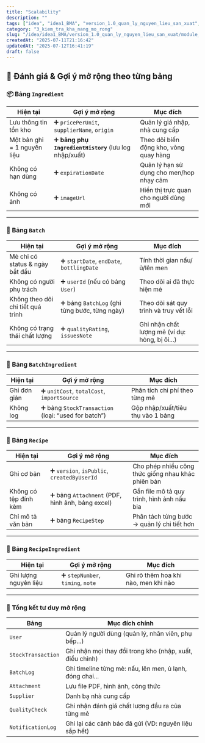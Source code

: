 ```yaml
---
title: "Scalability"
description: ""
tags: ["idea", "idea1_BMA", "version_1.0_quan_ly_nguyen_lieu_san_xuat", "module_1_nguyen_lieu", "1_thiet_ke_CSDL_prisma_schema", "3_kiem_tra_kha_nang_mo_rong"]
category: "3_kiem_tra_kha_nang_mo_rong"
slug: "/idea/idea1_BMA/version_1.0_quan_ly_nguyen_lieu_san_xuat/module_1_nguyen_lieu/1_thiet_ke_CSDL_prisma_schema/3_kiem_tra_kha_nang_mo_rong/scalability.md"
createdAt: "2025-07-11T21:16:42"
updatedAt: "2025-07-12T16:41:19"
draft: false
---
```

## 🚀 Đánh giá & Gợi ý mở rộng theo từng bảng

### 📦 Bảng `Ingredient`


| Hiện tại                    | Gợi ý mở rộng                                          | Mục đích                                 |
| --------------------------- | ------------------------------------------------------ | ---------------------------------------- |
| Lưu thông tin tồn kho       | ➕ `pricePerUnit`, `supplierName`, `origin`             | Quản lý giá nhập, nhà cung cấp           |
| Một bản ghi = 1 nguyên liệu | ➕ **bảng phụ `IngredientHistory`** (lưu log nhập/xuất) | Theo dõi biến động kho, vòng quay hàng   |
| Không có hạn dùng           | ➕ `expirationDate`                                     | Quản lý hạn sử dụng cho men/hop nhạy cảm |
| Không có ảnh                | ➕ `imageUrl`                                           | Hiển thị trực quan cho người dùng mới    |

___

### 🍺 Bảng `Batch`

| Hiện tại                          | Gợi ý mở rộng                                | Mục đích                                       |
| --------------------------------- | -------------------------------------------- | ---------------------------------------------- |
| Mẻ chỉ có status & ngày bắt đầu   | ➕ `startDate`, `endDate`, `bottlingDate`     | Tính thời gian nấu/ủ/lên men                   |
| Không có người phụ trách          | ➕ `userId` (nếu có bảng `User`)              | Theo dõi ai đã thực hiện mẻ                    |
| Không theo dõi chi tiết quá trình | ➕ bảng `BatchLog` (ghi từng bước, từng ngày) | Theo dõi sát quy trình và truy vết lỗi         |
| Không có trạng thái chất lượng    | ➕ `qualityRating`, `issuesNote`              | Ghi nhận chất lượng mẻ (ví dụ: hỏng, bị ôi...) |


___

### 🧮 Bảng `BatchIngredient`

| Hiện tại     | Gợi ý mở rộng                                      | Mục đích                          |
| ------------ | -------------------------------------------------- | --------------------------------- |
| Ghi đơn giản | ➕ `unitCost`, `totalCost`, `importSource`          | Phân tích chi phí theo từng mẻ    |
| Không log    | ➕ bảng `StockTransaction` (loại: “used for batch”) | Gộp nhập/xuất/tiêu thụ vào 1 bảng |

___

### 📘 Bảng `Recipe`

| Hiện tại              | Gợi ý mở rộng                                   | Mục đích                                           |
| --------------------- | ----------------------------------------------- | -------------------------------------------------- |
| Ghi cơ bản            | ➕ `version`, `isPublic`, `createdByUserId`      | Cho phép nhiều công thức giống nhau khác phiên bản |
| Không có tệp đính kèm | ➕ bảng `Attachment` (PDF, hình ảnh, bảng excel) | Gắn file mô tả quy trình, hình ảnh nấu bia         |
| Chỉ mô tả văn bản     | ➕ bảng `RecipeStep`                             | Phân tách từng bước → quản lý chi tiết hơn         |

___

### 🧂 Bảng `RecipeIngredient`

| Hiện tại              | Gợi ý mở rộng                    | Mục đích                             |
| --------------------- | -------------------------------- | ------------------------------------ |
| Ghi lượng nguyên liệu | ➕ `stepNumber`, `timing`, `note` | Ghi rõ thêm hoa khi nào, men khi nào |


___

### 📌 Tổng kết tư duy mở rộng

| Bảng               | Mục đích chính                                           |
| ------------------ | -------------------------------------------------------- |
| `User`             | Quản lý người dùng (quản lý, nhân viên, phụ bếp...)      |
| `StockTransaction` | Ghi nhận mọi thay đổi trong kho (nhập, xuất, điều chỉnh) |
| `BatchLog`         | Ghi timeline từng mẻ: nấu, lên men, ủ lạnh, đóng chai... |
| `Attachment`       | Lưu file PDF, hình ảnh, công thức                        |
| `Supplier`         | Danh bạ nhà cung cấp                                     |
| `QualityCheck`     | Ghi nhận đánh giá chất lượng đầu ra của từng mẻ          |
| `NotificationLog`  | Ghi lại các cảnh báo đã gửi (VD: nguyên liệu sắp hết)    |
